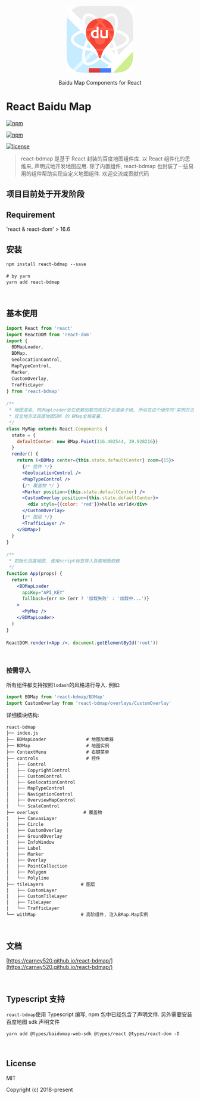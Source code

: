 <p align="center"> 
  <img src="https://github.com/carney520/react-bdmap/blob/master/logo.png?raw=true" width="180px" height="180px" />
</p>
<p align="center"> Baidu Map Components for React </p>

# React Baidu Map

[![npm](https://img.shields.io/npm/v/react-bdmap.svg)](https://www.npmjs.com/package/react-bdmap)

[![npm](https://img.shields.io/npm/dm/react-bdmap.svg)](https://www.npmjs.com/package/react-bdmap)

[![license](https://img.shields.io/github/license/carney520/react-bdmap.svg)](https://github.com/carney520/react-bdmap)

> react-bdmap 是基于 React 封装的百度地图组件库. 以 React 组件化的思维来, 声明式地开发地图应用. 除了内置组件,
> react-bdmap 也封装了一些易用的组件帮助实现自定义地图组件. 欢迎交流或贡献代码

## 项目目前处于开发阶段

## Requirement

'react & react-dom' > 16.6

## 安装

```shell
npm install react-bdmap --save

# by yarn
yarn add react-bdmap
```

<br/>

## 基本使用

```jsx static
import React from 'react'
import ReactDOM from 'react-dom'
import {
  BDMapLoader,
  BDMap,
  GeolocationControl,
  MapTypeControl,
  Marker,
  CustomOverlay,
  TrafficLayer
} from 'react-bdmap'

/**
 * 地图渲染, BDMapLoader会在依赖加载完成后才会渲染子级, 所以在这个组件的'实例方法'中可以
 * 安全地方法百度地图SDK 的 BMap全局变量.
 */
class MyMap extends React.Components {
  state = {
    defaultCenter: new BMap.Point(116.402544, 39.928216})
  }
  render() {
    return (<BDMap center={this.state.defaultCenter} zoom={15}>
      {/* 控件 */}
      <GeolocationControl />
      <MapTypeControl />
      {/* 覆盖物 */ }
      <Marker position={this.state.defaultCenter} />
      <CustomOverlay position={this.state.defaultCenter}>
        <div style={{color: 'red'}}>hello world</div>
      </CustomOverlay>
      {/* 图层 */}
      <TrafficLayer />
    </BDMap>)
  }
}

/**
 * 初始化百度地图, 使用script标签导入百度地图依赖
 */
function App(props) {
  return (
    <BDMapLoader
      apiKey="API_KEY"
      fallback={err => (err ? '加载失败' : '加载中...')}
    >
      <MyMap />
    </BDMapLoader>
  )
}

ReactDOM.render(<App />, document.getElementById('root'))
```

<br/>

### 按需导入

所有组件都支持按照`lodash`的风格进行导入. 例如:

```jsx static
import BDMap from 'react-bdmap/BDMap'
import CustomOverlay from 'react-bdmap/overlays/CustomOverlay'
```

详细模块结构:

```shell
react-bdmap
├── index.js
├── BDMapLoader               # 地图加载器
├── BDMap                     # 地图实例
├── ContextMenu               # 右键菜单
├── controls                  # 控件
│   ├── Control
│   ├── CopyrightControl
│   ├── CustomControl
│   ├── GeolocationControl
│   ├── MapTypeControl
│   ├── NavigationControl
│   ├── OverviewMapControl
│   └── ScaleControl
├── overlays                 # 覆盖物
│   ├── CanvasLayer
│   ├── Circle
│   ├── CustomOverlay
│   ├── GroundOverlay
│   ├── InfoWindow
│   ├── Label
│   ├── Marker
│   ├── Overlay
│   ├── PointCollection
│   ├── Polygon
│   └── Polyline
├── tileLayers              # 图层
│   ├── CustomLayer
│   ├── CustomTileLayer
│   ├── TileLayer
│   └── TrafficLayer
└── withMap                 # 高阶组件, 注入BMap.Map实例
```

<br/>

## 文档

[https://carney520.github.io/react-bdmap/](https://carney520.github.io/react-bdmap/)

<br/>

## Typescript 支持

`react-bdmap`使用 Typescript 编写, npm 包中已经包含了声明文件. 另外需要安装百度地图 sdk 声明文件

```shell
yarn add @types/baidumap-web-sdk @types/react @types/react-dom -D
```

<br/>

## License

MIT

Copyright (c) 2018-present

